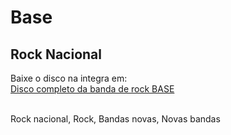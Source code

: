 # Base
## Rock Nacional

Baixe o disco na integra em:<br>
[Disco completo da banda de rock BASE](https://base.mus.br)<br><br>

Rock nacional, Rock, Bandas novas, Novas bandas
